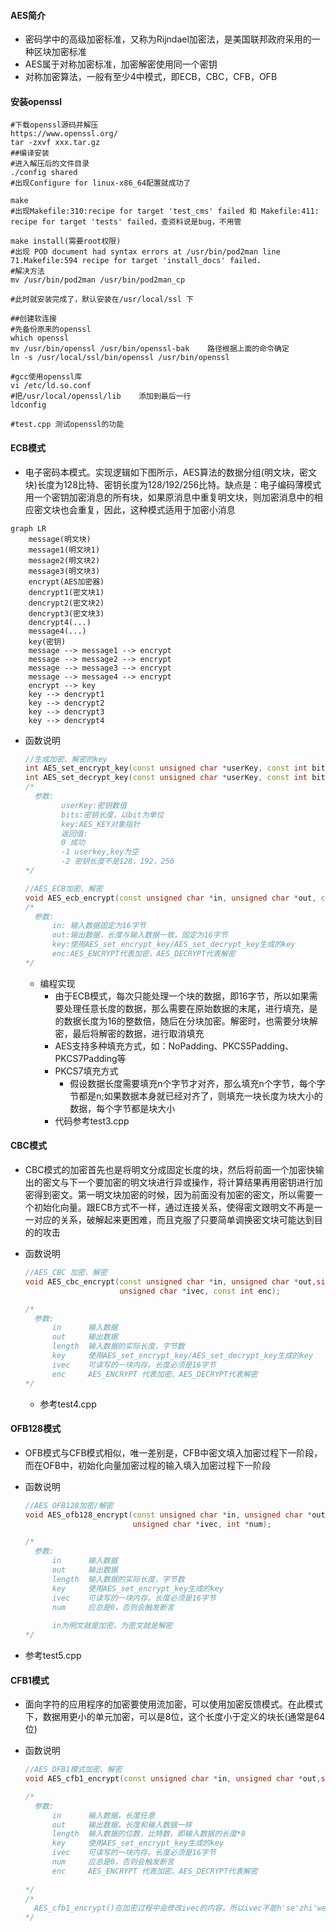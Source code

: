 #### AES简介

- 密码学中的高级加密标准，又称为Rijndael加密法，是美国联邦政府采用的一种区块加密标准
- AES属于对称加密标准，加密解密使用同一个密钥
- 对称加密算法，一般有至少4中模式，即ECB，CBC，CFB，OFB

#### 安装openssl

```shell
#下载openssl源码并解压
https://www.openssl.org/
tar -zxvf xxx.tar.gz
##编译安装
#进入解压后的文件目录
./config shared
#出现Configure for linux-x86_64配置就成功了

make
#出现Makefile:310:recipe for target 'test_cms' failed 和 Makefile:411: recipe for target 'tests' failed，查资料说是bug，不用管

make install(需要root权限)
#出现 POD document had syntax errors at /usr/bin/pod2man line 71.Makefile:594 recipe for target 'install_docs' failed.
#解决方法
mv /usr/bin/pod2man /usr/bin/pod2man_cp

#此时就安装完成了，默认安装在/usr/local/ssl 下

##创建软连接
#先备份原来的openssl
which openssl
mv /usr/bin/openssl /usr/bin/openssl-bak	路径根据上面的命令确定
ln -s /usr/local/ssl/bin/openssl /usr/bin/openssl

#gcc使用openssl库
vi /etc/ld.so.conf
#把/usr/local/openssl/lib	添加到最后一行
ldconfig

#test.cpp 测试openssl的功能
```

#### ECB模式

- 电子密码本模式。实现逻辑如下图所示，AES算法的数据分组(明文块，密文块)长度为128比特、密钥长度为128/192/256比特。缺点是：电子编码薄模式用一个密钥加密消息的所有块，如果原消息中重复明文块，则加密消息中的相应密文块也会重复，因此，这种模式适用于加密小消息

```mermaid
graph LR
	message(明文块)
	message1(明文块1)
	message2(明文块2)
	message3(明文块3)
	encrypt(AES加密器)
	dencrypt1(密文块1)
	dencrypt2(密文块2)
	dencrypt3(密文块3)
	dencrypt4(...)
	message4(...)
	key(密钥)
	message --> message1 --> encrypt
	message --> message2 --> encrypt 
	message --> message3 --> encrypt 
	message --> message4 --> encrypt 
	encrypt --> key
	key --> dencrypt1
	key --> dencrypt2
	key --> dencrypt3
	key --> dencrypt4
```

- 函数说明

  ```c++
  //生成加密、解密的key
  int AES_set_encrypt_key(const unsigned char *userKey, const int bits,AES_KEY *key);
  int AES_set_decrypt_key(const unsigned char *userKey, const int bits,AES_KEY *key);
  /*
  	参数:
          userKey:密钥数值
          bits:密钥长度，以bit为单位
          key:AES_KEY对象指针
          返回值:
          0 成功
          -1 userkey,key为空
          -2 密钥长度不是128，192，256
  */
  ```

  ```c++
  //AES_ECB加密、解密
  void AES_ecb_encrypt(const unsigned char *in, unsigned char *out, const AES_KEY *key, const int enc);
  /*
  	参数:
  		in: 输入数据固定为16字节
  		out:输出数据，长度与输入数据一致，固定为16字节
  		key:使用AES_set_encrypt_key/AES_set_decrypt_key生成的key
  		enc:AES_ENCRYPT代表加密，AES_DECRYPT代表解密
  */
  ```

  - 编程实现
    - 由于ECB模式，每次只能处理一个块的数据，即16字节，所以如果需要处理任意长度的数据，那么需要在原始数据的末尾，进行填充，是的数据长度为16的整数倍，随后在分块加密。解密时，也需要分块解密，最后将解密的数据，进行取消填充
    - AES支持多种填充方式，如：NoPadding、PKCS5Padding、PKCS7Padding等
    - PKCS7填充方式
      - 假设数据长度需要填充n个字节才对齐，那么填充n个字节，每个字节都是n;如果数据本身就已经对齐了，则填充一块长度为块大小的数据，每个字节都是块大小
    - 代码参考test3.cpp

#### CBC模式

- CBC模式的加密首先也是将明文分成固定长度的块，然后将前面一个加密快输出的密文与下一个要加密的明文块进行异或操作，将计算结果再用密钥进行加密得到密文。第一明文块加密的时候，因为前面没有加密的密文，所以需要一个初始化向量。跟ECB方式不一样，通过连接关系，使得密文跟明文不再是一一对应的关系，破解起来更困难，而且克服了只要简单调换密文块可能达到目的的攻击

- 函数说明

  ```c++
  //AES_CBC 加密、解密
  void AES_cbc_encrypt(const unsigned char *in, unsigned char *out,size_t length, const AES_KEY *key, 
                       unsigned char *ivec, const int enc);
  
  /*
  	参数:
  		in	 	输入数据
  		out		输出数据
  		length 	输入数据的实际长度，字节数
  		key		使用AES_set_encrypt_key/AES_set_decrypt_key生成的key
  		ivec	可读写的一块内存。长度必须是16字节
  		enc		AES_ENCRYPT 代表加密、AES_DECRYPT代表解密
  */
  
  ```

  - 参考test4.cpp

#### OFB128模式

- OFB模式与CFB模式相似，唯一差别是，CFB中密文填入加密过程下一阶段，而在OFB中，初始化向量加密过程的输入填入加密过程下一阶段

- 函数说明

  ```c++
  //AES OFB128加密/解密
  void AES_ofb128_encrypt(const unsigned char *in, unsigned char *out,size_t length, const AES_KEY *key,
                          unsigned char *ivec, int *num);
  
  /*
  	参数:
  		in	 	输入数据
  		out		输出数据
  		length 	输入数据的实际长度，字节数
  		key		使用AES_set_encrypt_key生成的key
  		ivec	可读写的一块内存。长度必须是16字节
  		num 	应总是0，否则会触发断言
  		
  		in为明文就是加密，为密文就是解密
  */
  
  ```

- 参考test5.cpp

#### CFB1模式

- 面向字符的应用程序的加密要使用流加密，可以使用加密反馈模式。在此模式下，数据用更小的单元加密，可以是8位，这个长度小于定义的块长(通常是64位)

- 函数说明

  ```c++
  //AES DFB1模式加密、解密
  void AES_cfb1_encrypt(const unsigned char *in, unsigned char *out,size_t length, const AES_KEY *key,unsigned char *ivec, int *num, const int enc);
  
  /*
  	参数:
  		in	 	输入数据，长度任意
  		out		输出数据，长度和输入数据一样
  		length 	输入数据的位数，比特数，即输入数据的长度*8
  		key		使用AES_set_encrypt_key生成的key
  		ivec	可读写的一块内存。长度必须是16字节
  		num		应总是0，否则会触发断言
  		enc		AES_ENCRYPT 代表加密、AES_DECRYPT代表解密
  		
  */
  /*
  	AES_cfb1_encrypt()在加密过程中会修改ivec的内容，所以ivec不能h'se'zhi'wei
  */
  ```

  
